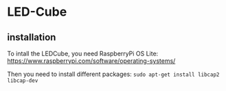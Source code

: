 # LED-Cube
## installation
To intall the LEDCube, you need RaspberryPi OS Lite:
https://www.raspberrypi.com/software/operating-systems/

Then you need to install different packages:
```sudo apt-get install libcap2 libcap-dev```


